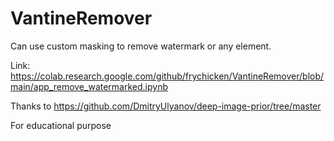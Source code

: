 # VantineRemover

Can use custom masking to remove watermark or any element.

Link: https://colab.research.google.com/github/frychicken/VantineRemover/blob/main/app_remove_watermarked.ipynb

Thanks to https://github.com/DmitryUlyanov/deep-image-prior/tree/master

For educational purpose
